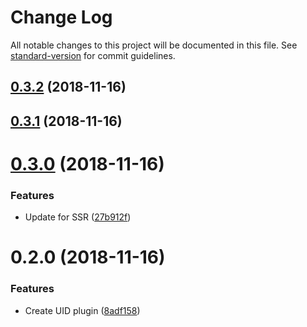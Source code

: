 # Change Log

All notable changes to this project will be documented in this file. See [standard-version](https://github.com/conventional-changelog/standard-version) for commit guidelines.

<a name="0.3.2"></a>
## [0.3.2](https://github.com/mya-ake/vue-uid/compare/v0.3.1...v0.3.2) (2018-11-16)



<a name="0.3.1"></a>
## [0.3.1](https://github.com/mya-ake/vue-uid/compare/v0.3.0...v0.3.1) (2018-11-16)



<a name="0.3.0"></a>
# [0.3.0](https://github.com/mya-ake/vue-uid/compare/v0.2.0...v0.3.0) (2018-11-16)


### Features

* Update for SSR ([27b912f](https://github.com/mya-ake/vue-uid/commit/27b912f))



<a name="0.2.0"></a>
# 0.2.0 (2018-11-16)


### Features

* Create UID plugin ([8adf158](https://github.com/mya-ake/vue-uid/commit/8adf158))
